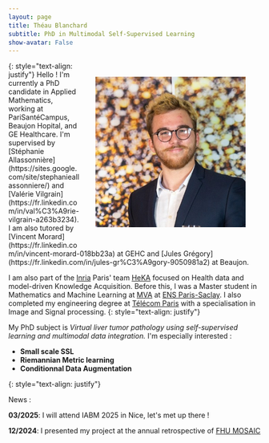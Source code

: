 ```yaml
---
layout: page
title: Théau Blanchard
subtitle: PhD in Multimodal Self-Supervised Learning 
show-avatar: False
---
```




<img style="float: right;" src="/assets/img/theau_profile_pic.png" width="300" hspace="30" vspace="30">
{: style="text-align: justify"}
Hello ! I'm currently a PhD candidate in Applied Mathematics, working at PariSantéCampus, Beaujon Hopital, and GE Healthcare. I'm supervised by [Stéphanie Allassonnière](https://sites.google.com/site/stephanieallassonniere/) and [Valérie Vilgrain](https://fr.linkedin.com/in/val%C3%A9rie-vilgrain-a263b3234). I am also tutored by [Vincent Morard](https://fr.linkedin.com/in/vincent-morard-018bb23a) at GEHC and [Jules Grégory](https://fr.linkedin.com/in/jules-gr%C3%A9gory-9050981a2) at Beaujon.

I am also part of the [Inria](https://www.inria.fr/fr) Paris' team [HeKA](https://team.inria.fr/heka/) focused on Health data and model-driven Knowledge Acquisition. Before this, I was a Master student in Mathematics and Machine Learning at [MVA](https://www.master-mva.com/) at [ENS Paris-Saclay](https://ens-paris-saclay.fr/). I also completed my engineering degree at [Télécom Paris](https://telecom-paris.fr) with a specialisation in Image and Signal processing.
{: style="text-align: justify"}

My PhD subject is *Virtual liver tumor pathology using self-supervised learning
and multimodal data integration.*
I'm especially interested :
- **Small scale SSL**
- **Riemannian Metric learning**
- **Conditionnal Data Augmentation**

{: style="text-align: justify"}

News : 

**03/2025**: I will attend IABM 2025 in Nice, let's met up there !

**12/2024**: I presented my project at the annual retrospective of [FHU MOSAIC](https://fhu-mosaic.com/)
